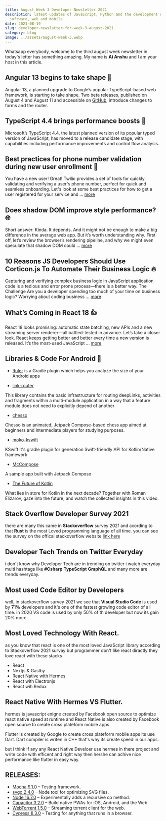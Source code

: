 ```yaml
---
title: August Week 3 Developer Newsletter 2021
description: latest updates of JavaScript, Python and the development of
  software, web and mobile
date: 2021-08-19
slug: developer-newslatter-for-week-3-august-2021
category: blog
image: ../assets/august-week-3.webp
---
```


Whatsapp everybody, welcome to the third august week newsletter in today's letter has something amazing. My name is **Ai Anshu** and I am your host in this article.

## Angular 13 begins to take shape 🔧

Angular 13, a planned upgrade to Google’s popular TypeScript-based web framework, is starting to take shape. Two beta releases, published on August 4 and August 11 and accessible on [GitHub](https://github.com/angular/angular/releases), introduce changes to forms and the router.

## TypeScript 4.4 brings performance boosts 🚀

Microsoft’s TypeScript 4.4, the latest planned version of its popular typed version of JavaScript, has moved to a release candidate stage, with capabilities including performance improvements and control flow analysis.

## Best practices for phone number validation during new user enrollment 📱

You have a new user! Great! Twilio provides a set of tools for quickly validating and verifying a user's phone number, perfect for quick and seamless onboarding. Let's look at some best practices for how to get a user registered for your service and ... [more](https://jsfeeds.com/go/best-practices-for-phone-number-validation-during-new-user-enrollment-6117701335a915011e96cc65)

## Does shadow DOM improve style performance? 🌐

Short answer: Kinda. It depends. And it might not be enough to make a big difference in the average web app. But it’s worth understanding why. First off, let’s review the browser’s rendering pipeline, and why we might even speculate that shadow DOM could ... [more](https://jsfeeds.com/go/does-shadow-dom-improve-style-performance-6119a97360db9f242ec34d5c)

## 10 Reasons JS Developers Should Use Corticon.js To Automate Their Business Logic 🔥

Capturing and verifying complex business logic in JavaScript application code is a tedious and error prone process—there is a better way. The Challenge Are you a developer spending too much of your time on business logic? Worrying about coding business ... [more](https://jsfeeds.com/go/10-reasons-js-developers-should-use-corticon-js-to-automate-their-business-logic-611a670539b4f1833315f4b0)

## What’s Coming in React 18 👍

React 18 looks promising: automatic state batching, new APIs and a new streaming server renderer—all battled-tested in advance. Let’s take a closer look. React keeps getting better and better every time a new version is released. It’s the most-used JavaScript ... [more](https://www.telerik.com/blogs/whats-coming-react-18)

## Libraries & Code For Android 💪

- [Ruler](https://github.com/spotify/ruler) is a Gradle plugin which helps you analyze the size of your Android apps

- [link-router](https://github.com/veepee-oss/link-router)

This library contains the basic infrastructure for routing deepLinks, activities and fragments within a multi-module application in a way that a feature module does not need to explicitly depend of another

- [chesso](https://github.com/zsoltk/chesso)

Chesso is an animated, Jetpack Compose-based chess app aimed at beginners and intermediate players for studying purposes.

- [moko-kswift](https://github.com/icerockdev/moko-kswift)

KSwift it's gradle plugin for generation Swift-friendly API for Kotlin/Native framework

- [McCompose](https://github.com/hitanshu-dhawan/McCompose)

A sample app built with Jetpack Compose

- [The Future of Kotlin](https://www.youtube.com/watch?v=maTL7Whco70)

What lies in store for Kotlin in the next decade? Together with Roman Elizarov, gaze into the future, and watch the collected insights in this video.

## Stack Overflow Developer Survey 2021

there are many this came in **Stackoverflow** survey 2021 and acording to that **Rust** is the most Loved programming language of all time. you can see the survey on the offical stackoverflow website [link here](https://insights.stackoverflow.com/survey/2021)

## Developer Tech Trends on Twitter Everyday

i don't know why Developer Tech are in trending on twitter i watch everyday multi hashtags like **#Csharp** **TypeScript** **GraphQL** and many more are trends everyday.

## Most used Code Editor by Developers

well, in stackoverflow survey 2021 we see that **Visual Studio Code** is used by **71%** developers and it's one of the fastest growing code editor of all time. in 2020 VS code is used by only 50% of th developer but now its gain 20% more.

## Most Loved Technology With React.

as you know that react is one of the most loved JavaScript library according to Stackoverflow 2021 survay but programmer don't like react diractly they love react with these stacks

- React
- Nextjs & Gastby
- React Native with Hermes
- React with Electronjs
- React wih Redux

## React Native With Hermes VS Flutter.

hermes is javascript enigne created by Facebook open source to optimize react native speed at runtime and React Native is also created by Facebook open source to create cross plateform mobile apps.

Flutter is created by Google to create cross plateform mobile apps its use Dart. Dart compiler is writen in C++ that's why its create speed in our apps.

but i think if any any React Native Develoer use hermes in there project and write code with efficent and right way then he/she can achive nice performance like flutter in easy way.

## RELEASES:

- [Mocha 9.1.0](https://javascriptweekly.com/link/112718/web) – Testing framework.
- [svgo 2.4.0](https://javascriptweekly.com/link/112691/web) – Node tool for optimizing SVG files.
- [Node 16.7.0](https://javascriptweekly.com/link/112692/web) – Experimentally adds a recursive cp method.
- [Capacitor 3.2.0](https://javascriptweekly.com/link/112693/web) – Build native PWAs for iOS, Android, and the Web.
- [WebTorrent 1.5.0](https://javascriptweekly.com/link/112694/webhttps://javascriptweekly.com/link/112695/web) – Streaming torrent client for the web.
- [Cypress 8.3.0](https://javascriptweekly.com/link/112695/web) – Testing for anything that runs in a browser.
